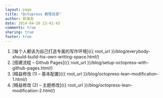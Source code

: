 ```yaml
---
layout: page
title: "Octopress 教程目录"
author: 郝海龙
date: 2014-04-28 23:41:43
comments: true
sharing: true
footer: true
---
```


1. [每个人都该为自己打造专属的写作环境]({{ root_url }}/blog/everybody-should-build-his-own-writing-space.html/)
2. [搭建流程 – Github Pages]({{ root_url }}/blog/setup-octopress-with-github-pages.html/)
3. [精益修改 (1) – 基本配置]({{ root_url }}/blog/octopress-lean-modification-1.html/)
4. [精益修改 (2) – 主题修改]({{ root_url }}/blog/octopress-lean-modification-2.html/)

